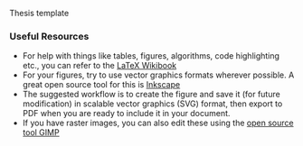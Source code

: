 Thesis template


### Useful Resources ###

* For help with things like tables, figures, algorithms, code highlighting etc., you can refer to the [LaTeX Wikibook](https://en.wikibooks.org/wiki/LaTeX)
* For your figures, try to use vector graphics formats wherever possible. A great open source tool for this is [Inkscape](https://www.inkscape.org)
* The suggested workflow is to create the figure and save it (for future modification) in scalable vector graphics (SVG) format, then export to PDF when you are ready to include it in your document.
* If you have raster images, you can also edit these using the [open source tool GIMP](https://www.gimp.org)


